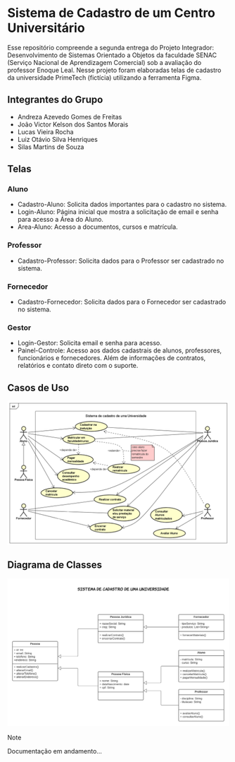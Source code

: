 # Sistema de Cadastro de um Centro Universitário
Esse repositório compreende a segunda entrega do Projeto Integrador: Desenvolvimento de Sistemas Orientado a Objetos da faculdade SENAC (Serviço Nacional de Aprendizagem Comercial) sob a avaliação do professor Enoque Leal. Nesse projeto foram elaboradas telas de cadastro da universidade PrimeTech (fictícia) utilizando a ferramenta Figma.

## Integrantes do Grupo
- Andreza Azevedo Gomes de Freitas
- João Victor Kelson dos Santos Morais
- Lucas Vieira Rocha
- Luiz Otávio Silva Henriques
- Silas Martins de Souza

## Telas 
### Aluno
- Cadastro-Aluno: Solicita dados importantes para o cadastro no sistema.
- Login-Aluno: Página inicial que mostra a solicitação de email e senha para acesso a Área do Aluno.
- Area-Aluno: Acesso a documentos, cursos e matrícula.
### Professor
- Cadastro-Professor: Solicita dados para o Professor ser cadastrado no sistema.
### Fornecedor
- Cadastro-Fornecedor: Solicita dados para o Fornecedor ser cadastrado no sistema.
### Gestor
- Login-Gestor: Solicita email e senha para acesso.
- Painel-Controle: Acesso aos dados cadastrais de alunos, professores, funcionários e fornecedores. Além de informações de contratos, relatórios e contato direto com o suporte.

## Casos de Uso
![Diagrama de Casos de Uso](Caso-de-uso.png)

## Diagrama de Classes
![Diagrama de Classes](Diagrama-de-classe.png)



> [!NOTE]
> Documentação em andamento...

